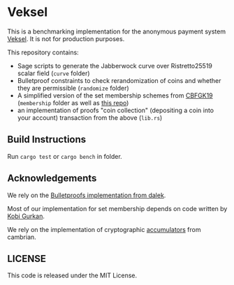 # Veksel

This is a benchmarking implementation for the anonymous payment system [Veksel](https://eprint.iacr.org/2021/327). It is not for production purposes.

This repository contains:
- Sage scripts to generate the Jabberwock curve over Ristretto25519 scalar field (`curve` folder)
- Bulletproof constraints to check rerandomization of coins and whether they are permissible (`randomize` folder)
- A simplified version of the set membership schemes from [CBFGK19](https://eprint.iacr.org/2019/1255) (`membership` folder as well as [this repo](https://github.com/matteocam/cpsnarks-set))
- an implementation of proofs "coin collection" (depositing a coin into your account) transaction from the above (`lib.rs`)

## Build Instructions

Run `cargo test` or `cargo bench` in folder.

## Acknowledgements

We rely on the [Bulletproofs implementation from dalek](https://github.com/dalek/bulletproofs). 

Most of our implementation for set membership depends on code written by [Kobi Gurkan](https://github.com/kobigurk).

We rely on the implementation of cryptographic [accumulators](https://github.com/cambrian/accumulator) from cambrian.

## LICENSE

This code is released under the MIT License.
